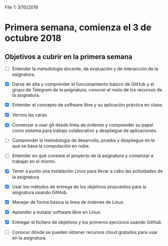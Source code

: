 File 1: 3/10/2018

# Primera semana, comienza el 3 de octubre 2018

## Objetivos a cubrir en la primera semana

- [ ] Entender la metodología docente, de evaluación y de interacción de la asignatura.

- [X] Darse de alta y comprender el funcionamiento básico de GitHub y el grupo de Telegram de la asignatura; conocer el resto de los recursos de la asignatura.

- [X] Entender el concepto de software libre y su aplicación práctica en clase.

- [X] Vernos las caras.

- [X] Comenzar a usar git desde línea de órdenes y comprender su papel como sistema para trabajo colaborativo y despliegue de aplicaciones.

- [ ] Comprender la metodología de desarrollo, prueba y despliegue en la que se basa la computación en nube.

- [ ] Entender en qué consiste el proyecto de la asignatura y comenzar a trabajar en el mismo.

- [X] Tener a punto una instalación Linux para llevar a cabo las actividades de la asignatura

- [X] Usar los métodos de entrega de los objetivos propuestos para la asignatura usando GitHub.

- [X] Manejar de forma básica la línea de órdenes de Linux.

- [X] Aprender a instalar software libre en Linux.

- [X] Entregar el fichero de objetivos y los primeros ejercicios usando GitHub.

- [ ] Conocer dónde se pueden obtener recursos cloud gratuitos para usar en la asignatura.
